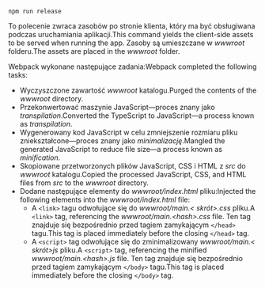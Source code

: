 ```console
npm run release
```

<span data-ttu-id="5cae0-101">To polecenie zwraca zasobów po stronie klienta, który ma być obsługiwana podczas uruchamiania aplikacji.</span><span class="sxs-lookup"><span data-stu-id="5cae0-101">This command yields the client-side assets to be served when running the app.</span></span> <span data-ttu-id="5cae0-102">Zasoby są umieszczane w *wwwroot* folderu.</span><span class="sxs-lookup"><span data-stu-id="5cae0-102">The assets are placed in the *wwwroot* folder.</span></span>

<span data-ttu-id="5cae0-103">Webpack wykonane następujące zadania:</span><span class="sxs-lookup"><span data-stu-id="5cae0-103">Webpack completed the following tasks:</span></span>

* <span data-ttu-id="5cae0-104">Wyczyszczone zawartość *wwwroot* katalogu.</span><span class="sxs-lookup"><span data-stu-id="5cae0-104">Purged the contents of the *wwwroot* directory.</span></span>
* <span data-ttu-id="5cae0-105">Przekonwertować maszynie JavaScript&mdash;proces znany jako *transpilation*.</span><span class="sxs-lookup"><span data-stu-id="5cae0-105">Converted the TypeScript to JavaScript&mdash;a process known as *transpilation*.</span></span>
* <span data-ttu-id="5cae0-106">Wygenerowany kod JavaScript w celu zmniejszenie rozmiaru pliku zniekształcone&mdash;proces znany jako *minimalizację*.</span><span class="sxs-lookup"><span data-stu-id="5cae0-106">Mangled the generated JavaScript to reduce file size&mdash;a process known as *minification*.</span></span>
* <span data-ttu-id="5cae0-107">Skopiowane przetworzonych plików JavaScript, CSS i HTML z *src* do *wwwroot* katalogu.</span><span class="sxs-lookup"><span data-stu-id="5cae0-107">Copied the processed JavaScript, CSS, and HTML files from *src* to the *wwwroot* directory.</span></span>
* <span data-ttu-id="5cae0-108">Dodane następujące elementy do *wwwroot/index.html* pliku:</span><span class="sxs-lookup"><span data-stu-id="5cae0-108">Injected the following elements into the *wwwroot/index.html* file:</span></span>
    * <span data-ttu-id="5cae0-109">A `<link>` tagu odwołujące się do *wwwroot/main.\< skrót\>.css* pliku.</span><span class="sxs-lookup"><span data-stu-id="5cae0-109">A `<link>` tag, referencing the *wwwroot/main.\<hash\>.css* file.</span></span> <span data-ttu-id="5cae0-110">Ten tag znajduje się bezpośrednio przed tagiem zamykającym `</head>` tagu.</span><span class="sxs-lookup"><span data-stu-id="5cae0-110">This tag is placed immediately before the closing `</head>` tag.</span></span>
    * <span data-ttu-id="5cae0-111">A `<script>` tag odwołujące się do zminimalizowany *wwwroot/main.\< skrót\>js* pliku.</span><span class="sxs-lookup"><span data-stu-id="5cae0-111">A `<script>` tag, referencing the minified *wwwroot/main.\<hash\>.js* file.</span></span> <span data-ttu-id="5cae0-112">Ten tag znajduje się bezpośrednio przed tagiem zamykającym `</body>` tagu.</span><span class="sxs-lookup"><span data-stu-id="5cae0-112">This tag is placed immediately before the closing `</body>` tag.</span></span>